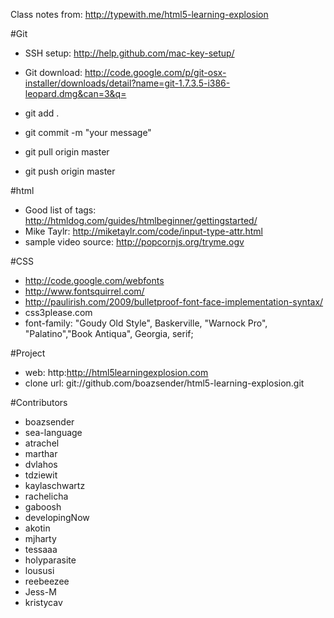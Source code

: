 Class notes from: http://typewith.me/html5-learning-explosion

#Git
* SSH setup: http://help.github.com/mac-key-setup/
* Git download: http://code.google.com/p/git-osx-installer/downloads/detail?name=git-1.7.3.5-i386-leopard.dmg&can=3&q=

* git add .
* git commit -m "your message"
* git pull origin master
* git push origin master
 
#html
* Good list of tags: http://htmldog.com/guides/htmlbeginner/gettingstarted/
* Mike Taylr: http://miketaylr.com/code/input-type-attr.html
* sample video source: http://popcornjs.org/tryme.ogv
 
#CSS
* http://code.google.com/webfonts
* http://www.fontsquirrel.com/
* http://paulirish.com/2009/bulletproof-font-face-implementation-syntax/
* css3please.com
* font-family: "Goudy Old Style", Baskerville, "Warnock Pro", "Palatino","Book Antiqua", Georgia, serif;

#Project
* web: http:http://html5learningexplosion.com
* clone url: git://github.com/boazsender/html5-learning-explosion.git

 
#Contributors
* boazsender
* sea-language
* atrachel
* marthar
* dvlahos
* tdziewit
* kaylaschwartz
* rachelicha
* gaboosh
* developingNow
* akotin
* mjharty
* tessaaa
* holyparasite
* loususi
* reebeezee
* Jess-M
* kristycav